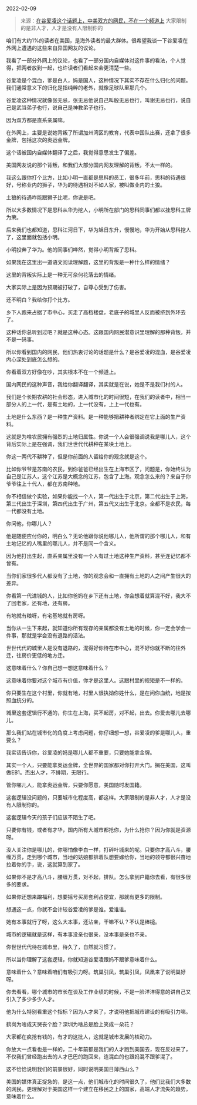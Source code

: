 2022-02-09

> 来源：[在谷爱凌这个话题上，中美双方的网民，不在一个频道上](http://mp.weixin.qq.com/s?__biz=MzU3NDc5Nzc0NQ==&mid=2247512626&idx=2&sn=3c0d73a9441f8eaad42195e48c9b1721&chksm=fd2e10ecca5999faea74384bce2a7ab2dbba5606326489e243234542c04c0e2b53b32782b92e&scene=27#wechat_redirect)
> 大家限制的是非人才，人才是没有人限制你的

咱们有大约1%的读者在美国，是海外读者的最大群体。很希望我谈一下谷爱凌在外网上遭遇的这些来自异国网友的议论。

  

我看了一部分外网上的议论，也看了一部分国内自媒体对这件事的看法，个人觉得，把两者放到一起，也许读者们看起来会更清楚一些。  

  

谷爱凌是个混血，爹是白人，妈是国人，这种情况下其实不存在什么归化的问题。我们通常意义下的归化是指纯粹的老外，就像足球队里那几个。

  

谷爱凌这种情况就像张无忌，张无忌他说自己叫殷无忌也行，叫谢无忌也行，说自己是武当弟子也行，说自己是神教弟子也行。

  

因为双方都是直系亲属嘛。  

  

在外网上，主要是说她背叛了所谓加州湾区的教育，代表中国队出赛，还拿了很多金牌，包括这次的奥运金牌。  

  

这个话被国内自媒体翻译了之后，我觉得意思发生了偏差。  

  

美国网友说的那个背叛，和我们大部分国内网友理解的背叛，不太一样的。

  

我这么跟你打个比方，比如小明一直都是思科的员工，很多年前，思科的待遇很好，号称业内的狮子，华为的待遇相对不如人家，被叫做业内的土狼。  

  

土狼的待遇咋能跟狮子比呢，你说是吧。

  

所以大多数情况下是思科从华为挖人，小明所在部门的思科同事们都以挂思科工牌为荣。  

  

后来我们也都知道，思科江河日下，华为旭日东升，慢慢地，华为开始从思科挖人了，这里面就包括小明。  

  

小明投奔了华为。他的同事们哗然，觉得小明背叛了思科。

  

如果我在这里出一道语文阅读理解题，这里的背叛是一种什么样的情绪？  

  

这里的背叛实际上是一种无可奈何花落去的情绪。

  

大家实际上是因为预期被打破了，自尊心受到了伤害。

  

还不明白？我给你打个比方。  

  

乡下人跑来占据了市中心，买走了高档楼盘，老底子的城里人反而被挤到外环去了。

  

这种话你总听到过吧？就是这种心态。这跟国内网民潜意识里理解的那种背叛，并不是一码事。

  

所以你看到国内的网民，他们热衷讨论的话题是什么？是谷爱凌的混血，是谷爱凌内心深处到底怎么想的。

  

你看着双方好像在吵，其实根本不在一个频道上。  

  

国内网民的这种声音，我给你翻译翻译，其实就是在说，她是不是我们村的人。  

  

我们是个长期农耕的社会形态，进入城市化的时间很短，在我们的读者中，相当一部分人的上一代，是有土地的，上一代没有，上上一代也有。

  

土地是什么东西？是一种生产资料。是一种能够把耕种者绑定在它上面的生产资料。  

  

这就是为啥农民拥有强烈的土地归属性。你说一个人会很强调说我是哪儿人，这个背后实际上是在强调，我们世世代代耕种在某块土地上。  

  

你这一两代不耕种了，但是你前面的人留给你的观念就是这个。  

  

比如你爷爷是苏南的农民，到你爸爸已经出生在上海市区了，问题是，你始终认为自己是江苏人，这个江苏是大概念的江苏，包含了上海。观念怎么来的？来自于你爷爷往上十代人，都在苏南种地。

  

你不相信做个实验，如果你能找一个人，第一代出生于北京，第二代出生于上海，第三代出生于深圳，第四代出生于广州，第五代又出生于北京。全都不是农民，每一代都没有土地。  

  

你问他，你哪儿人？

  

他是随便应付你的，明白么？无论他跟你说他哪儿人，他所谓的那个哪儿人，和有土地记忆的人嘴里的哪儿人，并不是同一个含义。  

  

因为他打出生起，直系亲属里没有一个人有过土地这种生产资料，甚至连记忆都不曾有。  

  

当你们家很多代人都没有了土地，你的观念会和一直拥有土地的人之间产生很大的差异。

  

你看第一代进城的人，比如你爸妈在乡下还有土地，你会想着就算混不好，我大不了回老家，还有地，还有房。  

  

有地就有粮呀，有宅基地就有房呀。  

  

当你从一生下来起，就知道你所有现存的亲属都没有土地的时候，你一定会学会一件事，那就是学会没有退路的活法。  

  

世世代代的城里人是没有退路的，混得好你待在市中心，混不好你就不断的往外迁，往房价更低的地方迁。  

  

这意味着什么？你自己想一想这意味着什么？  

  

这意味着你要对这个城市有价值，你才是这里人。这跟村里的规矩是不一样的。  

  

你只要生在这个村里，你就有地，村里人很执拗你姓什么，是在问你血统，地是按照血统分的。  

  

城里这套逻辑行不通的，你生在上海，买不起房，对不起，出去。你爱去哪儿去哪儿。

  

那么我们站在城市化的角度上考虑问题，你仔细想一想，谷爱凌的爹是哪儿人，重要么？

  

我实话告诉你，谷爱凌的妈是哪儿人都不重要，只要她能拿金牌。

  

其实一个人，只要能拿奥运金牌，全世界的国家都对你打开大门。搁在美国，这叫做EB1。杰出人才，不排期，无限行。  

  

管你哪儿人，能拿奥运金牌，只要你愿意，美国随时发国籍。  

  

这套逻辑没问题的，只要城市化程度高，都这样。大家限制的是非人才，人才是没有人限制你的。  

  

这套逻辑今天的孩子们应该不陌生了吧。  

  

只要你有钱，或者有才华，国内所有大城市都抢你，为什么抢你？因为你就是资源呀。  

  

没人关注你是哪儿的，你哪怕像李白一样，打碎叶城来的呢。只要你才高八斗，腰缠万贯，走到哪个城市，当地的姑娘都排着队想要嫁给你，当地的领导都很兴奋地拉着你的手，说，这就算到家了。  

  

如果你不是才高八斗，腰缠万贯，对不起，排队。怎么拿到户籍你去看，有很多很多的要求。  

  

如果你还想来蹭福利，想要摇号买房套利占便宜，那就有更多的限制。  

  

想通这一点，你就不会计较谷爱凌的爹是谁。爱谁谁。

  

她有本事就行了呀，这么大本事，还沾亲，干嘛不认？不认是棒槌。  

  

城市的逻辑就是这样，有本事没亲也很亲，没本事是亲也不亲。  

  

你世世代代待在城市里，待久了，自然就习惯了。  

  

所以当你理解了这套逻辑，你就知道谷爱凌跟妈不跟爹意味着什么。

  

意味着什么？意味着咱们有吸引力呀。筑巢引凤，筑巢引凤，凤凰来了说明巢好呀。

  

你去看看，哪个城市的市长在谈及工作业绩的时候，不是一脸洋洋得意的讲自己又引入了多少多少人才。  

  

他为什么特别看重这个指标？因为人才来了，才说明他把城市建设的有吸引力嘛。  

  

鹤岗为啥成天哭丧个脸？深圳为啥总是脸上笑成一朵花？  

  

大家都在疯抢有钱的，有才的这批人，这就是城市发展的核动力。  

  

你放大一点看也是一样的，二十年前都是我们的人才跑到美国去，现在反过来了，不仅我们曾经跑出去的人才巴巴的跑回来，连混血的也跟妈混不跟爹混了。  

  

这不恰恰说明我们的前景很好，同时说明美国日薄西山么？  

  

美国的媒体真正捉急的，是这一点，他们城市化的时间很久了，他们比我们大多数的网民，更理解对于美国这样一个建立在移民之上的国家，高端人才流失的趋势，意味着什么。

